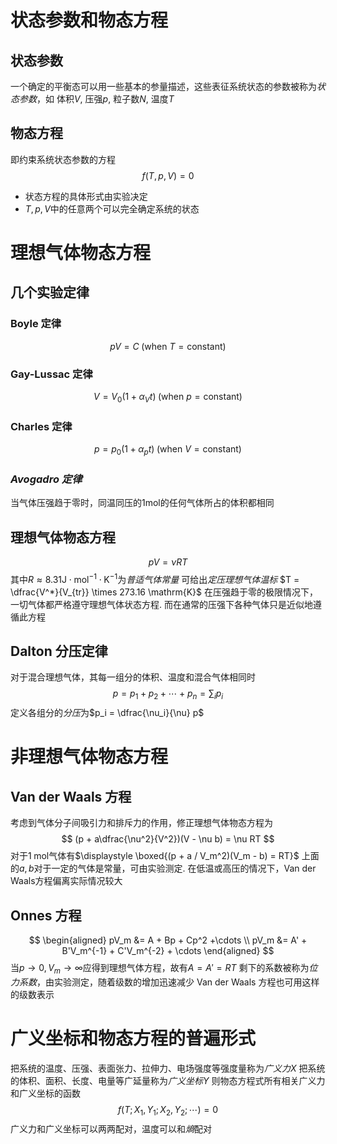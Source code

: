 # 状态参数和物态方程
## 状态参数
一个确定的平衡态可以用一些基本的参量描述，这些表征系统状态的参数被称为*状态参数*，如 体积$V$, 压强$p$, 粒子数$N$, 温度$T$
## 物态方程
即约束系统状态参数的方程
$$
f(T, p, V) = 0
$$
- 状态方程的具体形式由实验决定
- $T, p, V$中的任意两个可以完全确定系统的状态

# 理想气体物态方程
## 几个实验定律
### Boyle 定律
$$
pV = C \; (\text{when } T = \text{constant})
$$
### Gay-Lussac 定律
$$
V = V_0 (1 + \alpha_V t) \; (\text{when } p = \text{constant})
$$
### Charles 定律
$$
p = p_0(1 + \alpha_p t) \; (\text{when } V = \text{constant})
$$
### *Avogadro 定律*
当气体压强趋于零时，同温同压的$1 \text{mol}$的任何气体所占的体积都相同
## 理想气体物态方程
$$
pV = \nu RT
$$
其中$R \approx 8.31 \mathrm{J} \cdot \mathrm{mol}^{-1} \cdot \mathrm{K}^{-1}$为*普适气体常量*
可给出*定压理想气体温标* $T = \dfrac{V^*}{V_{tr}} \times 273.16 \mathrm{K}$
在压强趋于零的极限情况下，一切气体都严格遵守理想气体状态方程. 而在通常的压强下各种气体只是近似地遵循此方程
## Dalton 分压定律
对于混合理想气体，其每一组分的体积、温度和混合气体相同时
$$
p = p_1 + p_2 + \cdots + p_n = \sum_i p_i
$$
定义各组分的*分压*为$p_i = \dfrac{\nu_i}{\nu} p$
# 非理想气体物态方程
## Van der Waals 方程
考虑到气体分子间吸引力和排斥力的作用，修正理想气体物态方程为
$$
(p + a\dfrac{\nu^2}{V^2})(V - \nu b) = \nu RT
$$
对于$1 \; \mathrm{mol}$气体有$\displaystyle \boxed{(p + a / V_m^2)(V_m - b) = RT}$
上面的$a,b$对于一定的气体是常量，可由实验测定. 在低温或高压的情况下，Van der Waals方程偏离实际情况较大
## Onnes 方程
$$
\begin{aligned}
pV_m &= A + Bp + Cp^2 +\cdots \\
pV_m &= A' + B'V_m^{-1} + C'V_m^{-2} + \cdots
\end{aligned}
$$
当$p \to 0, V_m \to \infty$应得到理想气体方程，故有$A = A' = RT$
剩下的系数被称为*位力系数*，由实验测定，随着级数的增加迅速减少
Van der Waals 方程也可用这样的级数表示
# 广义坐标和物态方程的普遍形式
把系统的温度、压强、表面张力、拉伸力、电场强度等强度量称为*广义力*$X$
把系统的体积、面积、长度、电量等广延量称为*广义坐标*$Y$
则物态方程式所有相关广义力和广义坐标的函数
$$
f(T; X_1, Y_1; X_2, Y_2; \cdots) = 0
$$
广义力和广义坐标可以两两配对，温度可以和*熵*配对
